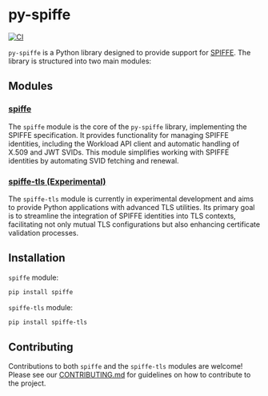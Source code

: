 # py-spiffe

[![CI](https://github.com/HewlettPackard/py-spiffe/actions/workflows/build.yaml/badge.svg?branch=main)](https://github.com/HewlettPackard/py-spiffe/actions/workflows/build.yaml?branch=main)

`py-spiffe` is a Python library designed to provide support for [SPIFFE](https://spiffe.io). The library is
structured into two main modules:

## Modules

### [spiffe](spiffe/README.md)

The `spiffe` module is the core of the `py-spiffe` library, implementing the SPIFFE specification. It provides
functionality for managing SPIFFE identities, including the Workload API client and automatic handling of X.509 and
JWT SVIDs. This module simplifies working with SPIFFE identities by automating SVID fetching and renewal.

### [spiffe-tls (Experimental)](spiffe-tls/README.md)

The `spiffe-tls` module is currently in experimental development and aims to provide Python applications with advanced
TLS utilities. Its primary goal is to streamline the integration of SPIFFE identities into TLS contexts, facilitating
not only mutual TLS configurations but also enhancing certificate validation processes.

## Installation

`spiffe` module:

```sh
pip install spiffe
```

`spiffe-tls` module:
```sh
pip install spiffe-tls
```

## Contributing

Contributions to both `spiffe` and the `spiffe-tls` modules are welcome! Please see
our [CONTRIBUTING.md](CONTRIBUTING.md) for guidelines on how to contribute to the project.

